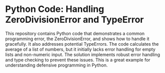 # Python Code: Handling ZeroDivisionError and TypeError
This repository contains Python code that demonstrates a common programming error, the ZeroDivisionError, and shows how to handle it gracefully. It also addresses potential TypeErrors. The code calculates the average of a list of numbers, but it initially lacks error handling for empty lists and non-numeric input. The solution implements robust error handling and type checking to prevent these issues.  This is a great example for understanding defensive programming in Python.